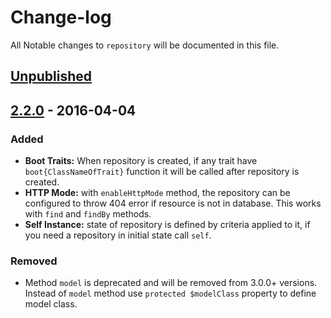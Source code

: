 # Change-log

All Notable changes to `repository` will be documented in this file.

## [Unpublished]

## [2.2.0] - 2016-04-04

### Added
- **Boot Traits:** When repository is created, if any trait have `boot{ClassNameOfTrait}` function it will be called after repository is created.
- **HTTP Mode:** with `enableHttpMode` method, the repository can be configured to throw 404 error if resource is not in database. This works with `find` and `findBy` methods.
- **Self Instance:** state of repository is defined by criteria applied to it, if you need a repository in initial state call `self`.

### Removed
- Method `model` is deprecated and will be removed from 3.0.0+ versions. Instead of `model` method use `protected $modelClass` property to define model class.

[Unpublished]: https://github.com/znck/plug/compare/v2.2.0...HEAD
[2.2.0]: https://github.com/znck/plug/compare/v2.2.0...v2.1
